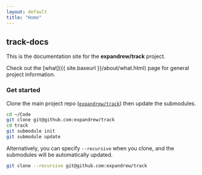 ```yaml
---
layout: default
title: "Home"
---
```


## track-docs

This is the documentation site for the **expandrew/track** project.

Check out the [what]({{ site.baseurl }}/about/what.html) page for general project information.

### Get started

Clone the main project repo ([`expandrew/track`](http://github.com/expandrew/track)) then update the submodules.

~~~bash
cd ~/Code
git clone git@github.com:expandrew/track
cd track
git submodule init
git submodule update
~~~

Alternatively, you can specify `--recursive` when you clone, and the submodules will be automatically updated.

~~~bash
git clone --recursive git@github.com:expandrew/track
~~~